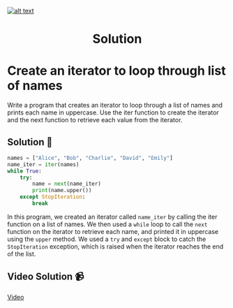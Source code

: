 <a href="https://www.core-code.io/">

![alt text](https://uploads-ssl.webflow.com/5eb2f56932c3562feab232e3/5f73550d00249e7e96c9f3de_Logo.png 'corecodeio')

</a>

<h1 align="center">Solution</h1>

# Create an iterator to loop through list of names

Write a program that creates an iterator to loop through a list of names and prints each name in uppercase. Use the iter function to create the iterator and the next function to retrieve each value from the iterator.

## Solution 🏁
    
```python
names = ["Alice", "Bob", "Charlie", "David", "Emily"]
name_iter = iter(names)
while True:
    try:
        name = next(name_iter)
        print(name.upper())
    except StopIteration:
        break

```

In this program, we created an iterator called `name_iter` by calling the iter function on a list of names. We then used a `while` loop to call the `next` function on the iterator to retrieve each name, and printed it in uppercase using the `upper` method. We used a `try` and `except` block to catch the `StopIteration` exception, which is raised when the iterator reaches the end of the list.

## Video Solution 📹

[Video](https://youtu.be/pxnpLypu1GY)